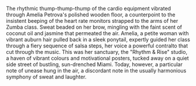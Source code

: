 The rhythmic thump-thump-thump of the cardio equipment vibrated through Amelia Petrova's polished wooden floor, a counterpoint to the insistent beeping of the heart rate monitors strapped to the arms of her Zumba class.  Sweat beaded on her brow, mingling with the faint scent of coconut oil and jasmine that permeated the air.  Amelia, a petite woman with vibrant auburn hair pulled back in a sleek ponytail, expertly guided her class through a fiery sequence of salsa steps, her voice a powerful contralto that cut through the music.  This was her sanctuary, the "Rhythm & Rise" studio, a haven of vibrant colours and motivational posters, tucked away on a quiet side street of bustling, sun-drenched Miami.  Today, however, a particular note of unease hung in the air, a discordant note in the usually harmonious symphony of sweat and laughter.
